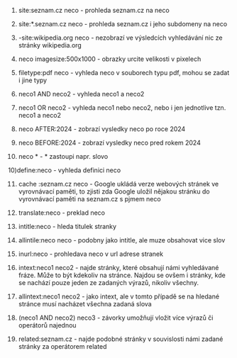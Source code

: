 1) site:seznam.cz neco  -  prohleda seznam.cz na neco

2) site:*.seznam.cz neco  -  prohleda seznam.cz i jeho subdomeny na neco 

3) -site:wikipedia.org neco -  nezobrazí ve výsledcích vyhledávání nic ze stránky wikipedia.org

4) neco imagesize:500x1000 - obrazky urcite velikosti v pixelech

5) filetype:pdf neco - vyhleda neco v souborech typu pdf, mohou se zadat i jine typy

6) neco1 AND neco2 - vyhleda neco1 a neco2

7) neco1 OR neco2 - vyhleda neco1 nebo neco2, nebo i jen jednotlive tzn. neco1 a neco2

8) neco AFTER:2024 - zobrazí vysledky neco po roce 2024 

9) neco BEFORE:2024 - zobrazí vysledky neco pred rokem 2024

10) neco * - * zastoupi napr. slovo

10)define:neco  - vyhleda definici neco

11) cache :seznam.cz neco - Google ukládá verze webových stránek ve vyrovnávací paměti, to zjisti zda Google uložil nějakou stránku do vyrovnávací paměti na seznam.cz s pjmem neco

12) translate:neco - preklad neco

13)  intitle:neco - hleda titulek stranky

14) allintile:neco neco - podobny jako intitle, ale muze obsahovat vice slov

15) inurl:neco - prohledava neco v url adrese stranek

16) intext:neco1 neco2 - najde stránky, které obsahují námi vyhledávané fráze. Může to být kdekoliv na stránce. Najdou se ovšem i stránky, kde se nachází pouze jeden ze zadaných výrazů, nikoliv všechny.

17) allintext:neco1 neco2 - jako intext, ale v tomto případě se na hledané stránce musí nacházet všechna zadaná slova

18) (neco1 AND neco2) neco3 - závorky umožňují vložit více výrazů či operátorů najednou

19) related:seznam.cz - najde podobné stránky v souvislosti námi zadané stránky za operátorem related


